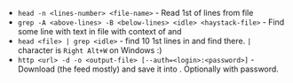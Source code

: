 - `head -n <lines-number> <file-name>` - Read 1st <lines-number> of lines from file <file-name>
- `grep -A <above-lines> -B <below-lines> <idle> <haystack-file>` - Find some line with <idle> text in file <haystack-file> with context of <above-lines> and <below-lines>
- `head <file> | grep <idle>` - find 10 1st lines in <file> and find <idle> there. `|` character is `Right Alt+W` on Windows :)
- `http <url> -d -o <output-file> [--auth=<login>:<password>]` - Download <url> (the feed mostly) and save it into <output-file>. Optionally with password.
